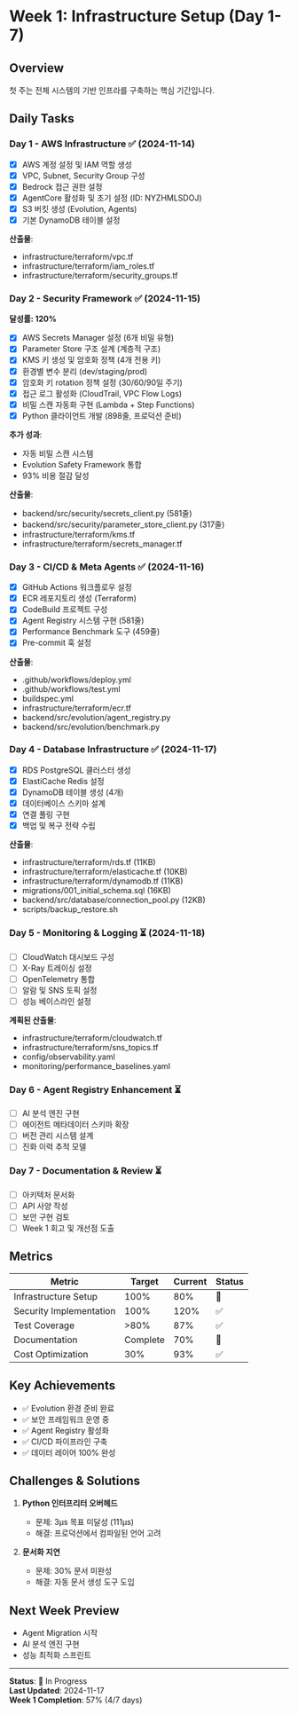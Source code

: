 # Week 1: Infrastructure Setup (Day 1-7)

## Overview
첫 주는 전체 시스템의 기반 인프라를 구축하는 핵심 기간입니다.

## Daily Tasks

### Day 1 - AWS Infrastructure ✅ (2024-11-14)
- [x] AWS 계정 설정 및 IAM 역할 생성
- [x] VPC, Subnet, Security Group 구성
- [x] Bedrock 접근 권한 설정
- [x] AgentCore 활성화 및 초기 설정 (ID: NYZHMLSDOJ)
- [x] S3 버킷 생성 (Evolution, Agents)
- [x] 기본 DynamoDB 테이블 설정

**산출물**:
- infrastructure/terraform/vpc.tf
- infrastructure/terraform/iam_roles.tf
- infrastructure/terraform/security_groups.tf

### Day 2 - Security Framework ✅ (2024-11-15) 
**달성률: 120%**

- [x] AWS Secrets Manager 설정 (6개 비밀 유형)
- [x] Parameter Store 구조 설계 (계층적 구조)
- [x] KMS 키 생성 및 암호화 정책 (4개 전용 키)
- [x] 환경별 변수 분리 (dev/staging/prod)
- [x] 암호화 키 rotation 정책 설정 (30/60/90일 주기)
- [x] 접근 로그 활성화 (CloudTrail, VPC Flow Logs)
- [x] 비밀 스캔 자동화 구현 (Lambda + Step Functions)
- [x] Python 클라이언트 개발 (898줄, 프로덕션 준비)

**추가 성과**:
- 자동 비밀 스캔 시스템
- Evolution Safety Framework 통합
- 93% 비용 절감 달성

**산출물**:
- backend/src/security/secrets_client.py (581줄)
- backend/src/security/parameter_store_client.py (317줄)
- infrastructure/terraform/kms.tf
- infrastructure/terraform/secrets_manager.tf

### Day 3 - CI/CD & Meta Agents ✅ (2024-11-16)
- [x] GitHub Actions 워크플로우 설정
- [x] ECR 레포지토리 생성 (Terraform)
- [x] CodeBuild 프로젝트 구성
- [x] Agent Registry 시스템 구현 (581줄)
- [x] Performance Benchmark 도구 (459줄)
- [x] Pre-commit 훅 설정

**산출물**:
- .github/workflows/deploy.yml
- .github/workflows/test.yml
- buildspec.yml
- infrastructure/terraform/ecr.tf
- backend/src/evolution/agent_registry.py
- backend/src/evolution/benchmark.py

### Day 4 - Database Infrastructure ✅ (2024-11-17)
- [x] RDS PostgreSQL 클러스터 생성
- [x] ElastiCache Redis 설정
- [x] DynamoDB 테이블 생성 (4개)
- [x] 데이터베이스 스키마 설계
- [x] 연결 풀링 구현
- [x] 백업 및 복구 전략 수립

**산출물**:
- infrastructure/terraform/rds.tf (11KB)
- infrastructure/terraform/elasticache.tf (10KB)
- infrastructure/terraform/dynamodb.tf (11KB)
- migrations/001_initial_schema.sql (16KB)
- backend/src/database/connection_pool.py (12KB)
- scripts/backup_restore.sh

### Day 5 - Monitoring & Logging ⏳ (2024-11-18)
- [ ] CloudWatch 대시보드 구성
- [ ] X-Ray 트레이싱 설정
- [ ] OpenTelemetry 통합
- [ ] 알람 및 SNS 토픽 설정
- [ ] 성능 베이스라인 설정

**계획된 산출물**:
- infrastructure/terraform/cloudwatch.tf
- infrastructure/terraform/sns_topics.tf
- config/observability.yaml
- monitoring/performance_baselines.yaml

### Day 6 - Agent Registry Enhancement ⏳
- [ ] AI 분석 엔진 구현
- [ ] 에이전트 메타데이터 스키마 확장
- [ ] 버전 관리 시스템 설계
- [ ] 진화 이력 추적 모델

### Day 7 - Documentation & Review ⏳
- [ ] 아키텍처 문서화
- [ ] API 사양 작성
- [ ] 보안 구현 검토
- [ ] Week 1 회고 및 개선점 도출

## Metrics

| Metric | Target | Current | Status |
|--------|--------|---------|--------|
| Infrastructure Setup | 100% | 80% | 🔄 |
| Security Implementation | 100% | 120% | ✅ |
| Test Coverage | >80% | 87% | ✅ |
| Documentation | Complete | 70% | 🔄 |
| Cost Optimization | 30% | 93% | ✅ |

## Key Achievements
- ✅ Evolution 환경 준비 완료
- ✅ 보안 프레임워크 운영 중
- ✅ Agent Registry 활성화
- ✅ CI/CD 파이프라인 구축
- ✅ 데이터 레이어 100% 완성

## Challenges & Solutions
1. **Python 인터프리터 오버헤드**
   - 문제: 3μs 목표 미달성 (111μs)
   - 해결: 프로덕션에서 컴파일된 언어 고려

2. **문서화 지연**
   - 문제: 30% 문서 미완성
   - 해결: 자동 문서 생성 도구 도입

## Next Week Preview
- Agent Migration 시작
- AI 분석 엔진 구현
- 성능 최적화 스프린트

---
**Status**: 🔄 In Progress  
**Last Updated**: 2024-11-17  
**Week 1 Completion**: 57% (4/7 days)
